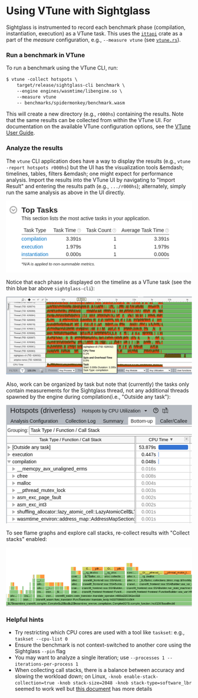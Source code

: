 # Using VTune with Sightglass

Sightglass is instrumented to record each benchmark phase (compilation, instantiation, execution) as
a VTune task. This uses the [`ittapi`](https://crates.io/crates/ittapi) crate as a part of the
_measure_ configuration, e.g., `--measure vtune` (see
[`vtune.rs`](crates/recorder/src/measure/vtune.rs)).

### Run a benchmark in VTune

To run a benchmark using the VTune CLI, run:

```console
$ vtune -collect hotspots \
    target/release/sightglass-cli benchmark \
    --engine engines/wasmtime/libengine.so \
    --measure vtune
    -- benchmarks/spidermonkey/benchmark.wasm
```

This will create a new directory (e.g., `r000hs`) containing the results. Note that the same results
can be collected from within the VTune UI. For documentation on the available VTune configuration
options, see the [VTune User
Guide](https://www.intel.com/content/www/us/en/develop/documentation/vtune-help/top.html).

### Analyze the results

The `vtune` CLI application does have a way to display the results (e.g., `vtune -report hotspots
r000hs`) but the UI has the visualization tools &emdash; timelines, tables, filters &emdash; one
might expect for performance analysis. Import the results into the VTune UI by navigating to "Import
Result" and entering the results path (e.g., `.../r000hs`); alternately, simply run the same
analysis as above in the UI directly.

![Summary](vtune-summary.png)

Notice that each phase is displayed on the timeline as a VTune task (see the thin blue bar above
`sightglass-cli`):

![Timeline](vtune-timeline.png)

Also, work can be organized by task but note that (currently) the tasks only contain measurements
for the Sightglass thread, not any additional threads spawned by the engine during compilation(i.e.,
"Outside any task"):

![Functions](vtune-functions.png)

To see flame graphs and explore call stacks, re-collect results with "Collect stacks" enabled:

![Flame graph](vtune-flamegraph.png)

### Helpful hints

- Try restricting which CPU cores are used with a tool like `taskset`: e.g., `taskset --cpu-list 0`
- Ensure the benchmark is not context-switched to another core using the Sightglass `--pin` flag
- You may want to analyze a single iteration; use `--processes 1 --iterations-per-process 1`
- When collecting call stacks, there is a balance between accuracy and slowing the workload down; on
  Linux, `-knob enable-stack-collection=true -knob stack-size=2048 -knob stack-type=software_lbr`
  seemed to work well but [this
  document](https://www.intel.com/content/www/us/en/develop/documentation/vtune-cookbook/top/configuration-recipes/profiling-hardware-without-sampling-drivers.html)
  has more details
